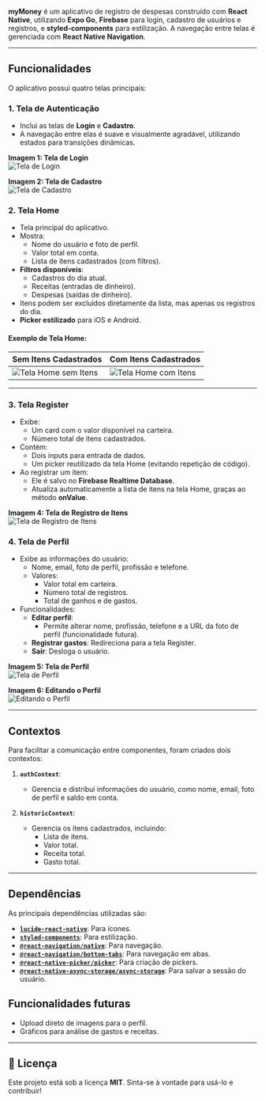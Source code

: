 **myMoney** é um aplicativo de registro de despesas construído com **React Native**, utilizando **Expo Go**, **Firebase** para login, cadastro de usuários e registros, e **styled-components** para estilização. A navegação entre telas é gerenciada com **React Native Navigation**.

---

## **Funcionalidades**  

O aplicativo possui quatro telas principais:  

### **1. Tela de Autenticação**  
- Inclui as telas de **Login** e **Cadastro**.  
- A navegação entre elas é suave e visualmente agradável, utilizando estados para transições dinâmicas.  

**Imagem 1: Tela de Login**  
![Tela de Login](./assets/images/login.PNG)  

**Imagem 2: Tela de Cadastro**  
![Tela de Cadastro](./assets/images/signup.png)  

### **2. Tela Home**  
- Tela principal do aplicativo.  
- Mostra:  
  - Nome do usuário e foto de perfil.  
  - Valor total em conta.  
  - Lista de itens cadastrados (com filtros).  
- **Filtros disponíveis**:  
  - Cadastros do dia atual.  
  - Receitas (entradas de dinheiro).  
  - Despesas (saídas de dinheiro).  
- Itens podem ser excluídos diretamente da lista, mas apenas os registros do dia.  
- **Picker estilizado** para iOS e Android.  

#### **Exemplo de Tela Home:**  

| Sem Itens Cadastrados                       | Com Itens Cadastrados                   |
|--------------------------------------------|-----------------------------------------|
|![Tela Home sem Itens](./assets/images/homeScreen2.PNG) | ![Tela Home com Itens](./assets/images/homeScreen.PNG) | 

--- 

### **3. Tela Register**  
- Exibe:  
  - Um card com o valor disponível na carteira.  
  - Número total de itens cadastrados.  
- Contém:  
  - Dois inputs para entrada de dados.  
  - Um picker reutilizado da tela Home (evitando repetição de código).  
- Ao registrar um item:  
  - Ele é salvo no **Firebase Realtime Database**.  
  - Atualiza automaticamente a lista de itens na tela Home, graças ao método **onValue**.  

**Imagem 4: Tela de Registro de Itens**  
![Tela de Registro de Itens](./assets/images/registerScreen.PNG)  

### **4. Tela de Perfil**  
- Exibe as informações do usuário:  
  - Nome, email, foto de perfil, profissão e telefone.  
  - Valores:  
    - Valor total em carteira.  
    - Número total de registros.  
    - Total de ganhos e de gastos.  
- Funcionalidades:  
  - **Editar perfil**:  
    - Permite alterar nome, profissão, telefone e a URL da foto de perfil (funcionalidade futura).  
  - **Registrar gastos**: Redireciona para a tela Register.  
  - **Sair**: Desloga o usuário.  

**Imagem 5: Tela de Perfil**  
![Tela de Perfil](./assets/images/profileScreen.PNG)  

**Imagem 6: Editando o Perfil**  
![Editando o Perfil](./assets/images/profileModal.PNG)  

---

## **Contextos**  

Para facilitar a comunicação entre componentes, foram criados dois contextos:  

1. **`authContext`**:  
   - Gerencia e distribui informações do usuário, como nome, email, foto de perfil e saldo em conta.  

2. **`historicContext`**:  
   - Gerencia os itens cadastrados, incluindo:  
     - Lista de itens.  
     - Valor total.  
     - Receita total.  
     - Gasto total.  

---

## **Dependências**  

As principais dependências utilizadas são:  

- **[`lucide-react-native`](https://github.com/lucide-icons/lucide-react-native)**: Para ícones.  
- **[`styled-components`](https://styled-components.com/)**: Para estilização.  
- **[`@react-navigation/native`](https://reactnavigation.org/)**: Para navegação.  
- **[`@react-navigation/bottom-tabs`](https://reactnavigation.org/docs/bottom-tab-navigator/)**: Para navegação em abas.  
- **[`@react-native-picker/picker`](https://github.com/react-native-picker/picker)**: Para criação de pickers.  
- **[`@react-native-async-storage/async-storage`](https://github.com/react-native-async-storage/async-storage)**: Para salvar a sessão do usuário.  



## **Funcionalidades futuras**  
- Upload direto de imagens para o perfil.  
- Gráficos para análise de gastos e receitas.  

---

## **📄 Licença**  
Este projeto está sob a licença **MIT**. Sinta-se à vontade para usá-lo e contribuir!  



